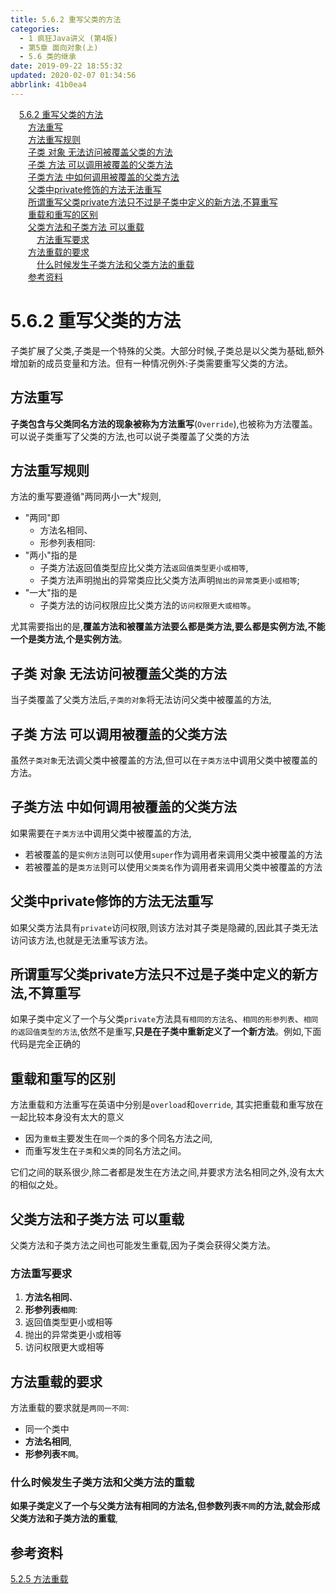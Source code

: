 ```yaml
---
title: 5.6.2 重写父类的方法
categories: 
  - 1 疯狂Java讲义 (第4版)
  - 第5章 面向对象(上)
  - 5.6 类的继承
date: 2019-09-22 18:55:32
updated: 2020-02-07 01:34:56
abbrlink: 41b0ea4
---
```

<div id='my_toc'><a href="/JavaReadingNotes/41b0ea4/#5-6-2-重写父类的方法" class="header_1">5.6.2 重写父类的方法</a>&nbsp;<br><a href="/JavaReadingNotes/41b0ea4/#方法重写" class="header_2">方法重写</a>&nbsp;<br><a href="/JavaReadingNotes/41b0ea4/#方法重写规则" class="header_2">方法重写规则</a>&nbsp;<br><a href="/JavaReadingNotes/41b0ea4/#子类-对象-无法访问被覆盖父类的方法" class="header_2">子类 对象 无法访问被覆盖父类的方法</a>&nbsp;<br><a href="/JavaReadingNotes/41b0ea4/#子类-方法-可以调用被覆盖的父类方法" class="header_2">子类 方法 可以调用被覆盖的父类方法</a>&nbsp;<br><a href="/JavaReadingNotes/41b0ea4/#子类方法-中如何调用被覆盖的父类方法" class="header_2">子类方法 中如何调用被覆盖的父类方法</a>&nbsp;<br><a href="/JavaReadingNotes/41b0ea4/#父类中private修饰的方法无法重写" class="header_2">父类中private修饰的方法无法重写</a>&nbsp;<br><a href="/JavaReadingNotes/41b0ea4/#所谓重写父类private方法只不过是子类中定义的新方法-不算重写" class="header_2">所谓重写父类private方法只不过是子类中定义的新方法,不算重写</a>&nbsp;<br><a href="/JavaReadingNotes/41b0ea4/#重载和重写的区别" class="header_2">重载和重写的区别</a>&nbsp;<br><a href="/JavaReadingNotes/41b0ea4/#父类方法和子类方法-可以重载" class="header_2">父类方法和子类方法 可以重载</a>&nbsp;<br><a href="/JavaReadingNotes/41b0ea4/#方法重写要求" class="header_3">方法重写要求</a>&nbsp;<br><a href="/JavaReadingNotes/41b0ea4/#方法重载的要求" class="header_2">方法重载的要求</a>&nbsp;<br><a href="/JavaReadingNotes/41b0ea4/#什么时候发生子类方法和父类方法的重载" class="header_3">什么时候发生子类方法和父类方法的重载</a>&nbsp;<br><a href="/JavaReadingNotes/41b0ea4/#参考资料" class="header_2">参考资料</a>&nbsp;<br></div>
<style>.header_1{margin-left: 1em;}.header_2{margin-left: 2em;}.header_3{margin-left: 3em;}.header_4{margin-left: 4em;}.header_5{margin-left: 5em;}.header_6{margin-left: 6em;}</style>
<!--more-->
<script>if (navigator.platform.search('arm')==-1){document.getElementById('my_toc').style.display = 'none';}var e,p = document.getElementsByTagName('p');while (p.length>0) {e = p[0];e.parentElement.removeChild(e);}</script>

<!--end-->
<!--SSTStart-->
# 5.6.2 重写父类的方法 #
子类扩展了父类,子类是一个特殊的父类。大部分时候,子类总是以父类为基础,额外增加新的成员变量和方法。但有一种情况例外:子类需要重写父类的方法。
## 方法重写 ##
**子类包含与父类同名方法的现象被称为方法重写**(`Override`),也被称为方法覆盖。可以说子类重写了父类的方法,也可以说子类覆盖了父类的方法
## 方法重写规则 ##
方法的重写要遵循"两同两小一大"规则,
- "两同"即
    - 方法名相同、
    - 形参列表相同:
- "两小"指的是
    - 子类方法返回值类型应比父类方法`返回值类型更小或相等`,
    - 子类方法声明抛出的异常类应比父类方法声明`抛出的异常类更小或相等`;
- "一大"指的是
    - 子类方法的访问权限应比父类方法的`访问权限更大或相等`。

尤其需要指出的是,**覆盖方法和被覆盖方法要么都是类方法,要么都是实例方法,不能一个是类方法,个是实例方法**。

## 子类 对象 无法访问被覆盖父类的方法 ##
当子类覆盖了父类方法后,`子类的对象`将无法访问父类中被覆盖的方法,
## 子类 方法 可以调用被覆盖的父类方法 ##
虽然`子类对象`无法调父类中被覆盖的方法,但可以在`子类方法`中调用父类中被覆盖的方法。
## 子类方法 中如何调用被覆盖的父类方法 ##
如果需要在`子类方法`中调用父类中被覆盖的方法,
- 若被覆盖的是`实例方法`则可以使用`super`作为调用者来调用父类中被覆盖的方法
- 若被覆盖的是`类方法`则可以使用`父类类名`作为调用者来调用父类中被覆盖的方法

## 父类中private修饰的方法无法重写 ##
如果父类方法具有`private`访问权限,则该方法对其子类是隐藏的,因此其子类无法访问该方法,也就是无法重写该方法。
## 所谓重写父类private方法只不过是子类中定义的新方法,不算重写 ##
如果子类中定义了一个与父类`private`方法具`有相同的方法名`、`相同的形参列表`、`相同的返回值类型的方法`,依然不是重写,**只是在子类中重新定义了一个新方法**。例如,下面代码是完全正确的

## 重载和重写的区别 ##
方法重载和方法重写在英语中分别是`overload`和`override`,
其实把重载和重写放在一起比较本身没有太大的意义
- 因为`重载`主要发生在`同一个类`的多个同名方法之间,
- 而重写发生在`子类`和`父类`的同名方法之间。

它们之间的联系很少,除二者都是发生在方法之间,并要求方法名相同之外,没有太大的相似之处。

## 父类方法和子类方法 可以重载 ##
父类方法和子类方法之间也可能发生重载,因为子类会获得父类方法。

### 方法重写要求 ###
1. **方法名相同**、
2. **形参列表`相同`**:
3. 返回值类型更小或相等
4. 抛出的异常类更小或相等
5. 访问权限更大或相等

## 方法重载的要求 ##
方法重载的要求就是`两同一不同`:
- 同一个类中
- **方法名相同**,
- **形参列表`不同`**。

### 什么时候发生子类方法和父类方法的重载 ###
**如果子类定义了一个与父类方法有相同的方法名,但参数列表`不同`的方法,就会形成父类方法和子类方法的重载**,
<!--SSTStop-->
## 参考资料 ##
[5.2.5 方法重载](https://blueblue233.github.io/blog/363e3c09/)


